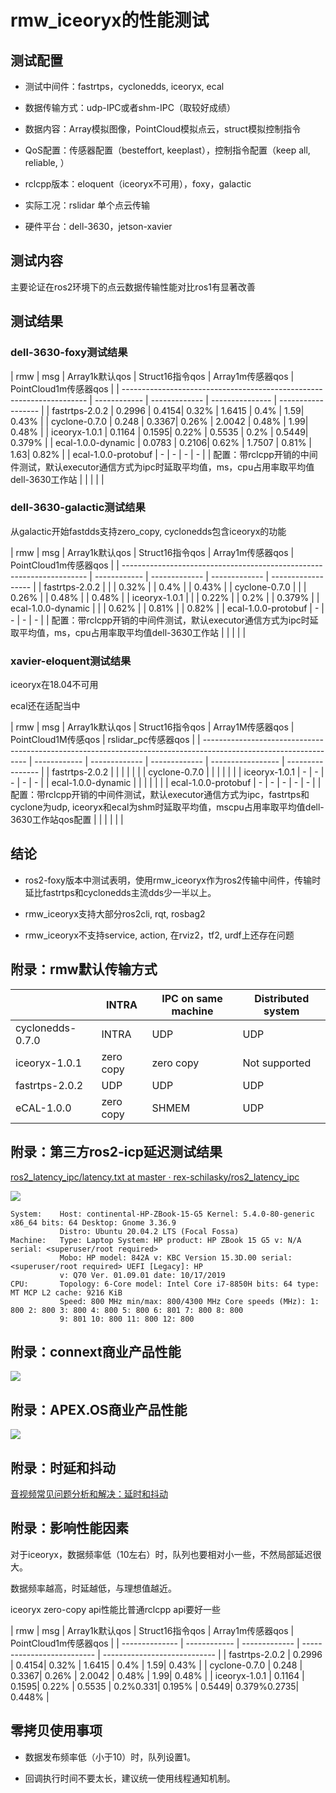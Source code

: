 # rmw_iceoryx的性能测试

## 测试配置

- 测试中间件：fastrtps，cyclonedds, iceoryx, ecal

- 数据传输方式：udp-IPC或者shm-IPC（取较好成绩）

- 数据内容：Array模拟图像，PointCloud模拟点云，struct模拟控制指令

- QoS配置：传感器配置（besteffort, keeplast），控制指令配置（keep all, reliable, ）

- rclcpp版本：eloquent（iceoryx不可用），foxy，galactic

- 实际工况：rslidar 单个点云传输

- 硬件平台：dell-3630，jetson-xavier

## 测试内容

主要论证在ros2环境下的点云数据传输性能对比ros1有显著改善

## 测试结果

### dell-3630-foxy测试结果

| rmw | msg                                                             | Array1k默认qos | Struct16指令qos | Array1m传感器qos   | PointCloud1m传感器qos |
| --------------------------------------------------------------------- | ------------ | ------------- | --------------- | ------------------ |
| fastrtps-2.0.2                                                        | 0.2996       | 0.4154| 0.32% | 1.6415 | 0.4%   | 1.59| 0.43%        |
| cyclone-0.7.0                                                         | 0.248        | 0.3367| 0.26% | 2.0042 | 0.48%  | 1.99| 0.48%        |
| iceoryx-1.0.1                                                         | 0.1164       | 0.1595| 0.22% | 0.5535 | 0.2%   | 0.5449| 0.379%     |
| ecal-1.0.0-dynamic                                                    | 0.0783       | 0.2106| 0.62% | 1.7507 |  0.81% | 1.63| 0.82%        |
| ecal-1.0.0-protobuf                                                   | -            | -             | -               | -                  |
| 配置：带rclcpp开销的中间件测试，默认executor通信方式为ipc时延取平均值，ms，cpu占用率取平均值dell-3630工作站 |              |               |                 |                    |

### dell-3630-galactic测试结果

从galactic开始fastdds支持zero_copy,  cyclonedds包含iceoryx的功能

| rmw | msg                                                             | Array1k默认qos | Struct16指令qos | Array1m传感器qos | PointCloud1m传感器qos |
| --------------------------------------------------------------------- | ------------ | ------------- | ------------- | ------------------ |
| fastrtps-2.0.2                                                        |              | | 0.32%       |  | 0.4%       | | 0.43%            |
| cyclone-0.7.0                                                         |              | | 0.26%       | | 0.48%       | | 0.48%            |
| iceoryx-1.0.1                                                         |              | | 0.22%       |  | 0.2%       | | 0.379%           |
| ecal-1.0.0-dynamic                                                    |              | | 0.62%       |  |  0.81%     | | 0.82%            |
| ecal-1.0.0-protobuf                                                   | -            | -             | -             | -                  |
| 配置：带rclcpp开销的中间件测试，默认executor通信方式为ipc时延取平均值，ms，cpu占用率取平均值dell-3630工作站 |              |               |               |                    |

### xavier-eloquent测试结果

iceoryx在18.04不可用

ecal还在适配当中

| rmw | msg                                                                                                        | Array1k默认qos | Struct16指令qos | Array1M传感器qos | PointCloud1M传感qos | rslidar_pc传感器qos |
| ---------------------------------------------------------------------------------------------------------------- | ------------ | ------------- | ------------- | ----------------- | ---------------- |
| fastrtps-2.0.2                                                                                                   |              |               |               |                   |                  |
| cyclone-0.7.0                                                                                                    |              |               |               |                   |                  |
| iceoryx-1.0.1                                                                                                    | -            | -             | -             | -                 | -                |
| ecal-1.0.0-dynamic                                                                                               |              |               |               |                   |                  |
| ecal-1.0.0-protobuf                                                                                              | -            | -             | -             | -                 | -                |
| 配置：带rclcpp开销的中间件测试，默认executor通信方式为ipc，fastrtps和cyclone为udp, iceoryx和ecal为shm时延取平均值，mscpu占用率取平均值dell-3630工作站qos配置 |              |               |               |                   |                  |

## 结论

- ros2-foxy版本中测试表明，使用rmw_iceoryx作为ros2传输中间件，传输时延比fastrtps和cyclonedds主流dds少一半以上。

- rmw_iceoryx支持大部分ros2cli, rqt, rosbag2

- rmw_iceoryx不支持service, action, 在rviz2，tf2, urdf上还存在问题

## 附录：rmw默认传输方式

|                  | INTRA     | IPC on same machine | Distributed system |
| ---------------- | --------- | ------------------- | ------------------ |
| cyclonedds-0.7.0 | INTRA     | UDP                 | UDP                |
| iceoryx-1.0.1    | zero copy | zero copy           | Not supported      |
| fastrtps-2.0.2   | UDP       | UDP                 | UDP                |
| eCAL-1.0.0       | zero copy | SHMEM               | UDP                |

## 附录：第三方ros2-icp延迟测试结果

[ros2_latency_ipc/latency.txt at master · rex-schilasky/ros2_latency_ipc](https://github.com/rex-schilasky/ros2_latency_ipc/blob/master/results/galactic/ubuntu20/latency.txt)

![](https://tcs.teambition.net/storage/312818eda200817472a2319488225e213da0?Signature=eyJhbGciOiJIUzI1NiIsInR5cCI6IkpXVCJ9.eyJBcHBJRCI6IjU5Mzc3MGZmODM5NjMyMDAyZTAzNThmMSIsIl9hcHBJZCI6IjU5Mzc3MGZmODM5NjMyMDAyZTAzNThmMSIsIl9vcmdhbml6YXRpb25JZCI6IiIsImV4cCI6MTY3MTg2MTI4NSwiaWF0IjoxNjcxMjU2NDg1LCJyZXNvdXJjZSI6Ii9zdG9yYWdlLzMxMjgxOGVkYTIwMDgxNzQ3MmEyMzE5NDg4MjI1ZTIxM2RhMCJ9.Mv_ZNZalV2seghUp33dL-9X4VoUxHwiWDka-Rw7yrJ0&download=image.png "")

```text
System:    Host: continental-HP-ZBook-15-G5 Kernel: 5.4.0-80-generic x86_64 bits: 64 Desktop: Gnome 3.36.9
           Distro: Ubuntu 20.04.2 LTS (Focal Fossa)
Machine:   Type: Laptop System: HP product: HP ZBook 15 G5 v: N/A serial: <superuser/root required>
           Mobo: HP model: 842A v: KBC Version 15.3D.00 serial: <superuser/root required> UEFI [Legacy]: HP
           v: Q70 Ver. 01.09.01 date: 10/17/2019
CPU:       Topology: 6-Core model: Intel Core i7-8850H bits: 64 type: MT MCP L2 cache: 9216 KiB
           Speed: 800 MHz min/max: 800/4300 MHz Core speeds (MHz): 1: 800 2: 800 3: 800 4: 800 5: 800 6: 801 7: 800 8: 800
           9: 801 10: 800 11: 800 12: 800

```

## 附录：connext商业产品性能

![](https://tcs.teambition.net/storage/31260fcdc52726c08d3c1896c427d61e2080?Signature=eyJhbGciOiJIUzI1NiIsInR5cCI6IkpXVCJ9.eyJBcHBJRCI6IjU5Mzc3MGZmODM5NjMyMDAyZTAzNThmMSIsIl9hcHBJZCI6IjU5Mzc3MGZmODM5NjMyMDAyZTAzNThmMSIsIl9vcmdhbml6YXRpb25JZCI6IiIsImV4cCI6MTY3MTg2MTI4NSwiaWF0IjoxNjcxMjU2NDg1LCJyZXNvdXJjZSI6Ii9zdG9yYWdlLzMxMjYwZmNkYzUyNzI2YzA4ZDNjMTg5NmM0MjdkNjFlMjA4MCJ9.4Uhj-oaPCq-8yBno412viQxF2fcKy1WgF6jCUlKNZN4&download=image.png "")

## 附录：APEX.OS商业产品性能

![](https://tcs.teambition.net/storage/31270a90f44b622b0b7a6220f83747d0acc9?Signature=eyJhbGciOiJIUzI1NiIsInR5cCI6IkpXVCJ9.eyJBcHBJRCI6IjU5Mzc3MGZmODM5NjMyMDAyZTAzNThmMSIsIl9hcHBJZCI6IjU5Mzc3MGZmODM5NjMyMDAyZTAzNThmMSIsIl9vcmdhbml6YXRpb25JZCI6IiIsImV4cCI6MTY3MTg2MTI4NSwiaWF0IjoxNjcxMjU2NDg1LCJyZXNvdXJjZSI6Ii9zdG9yYWdlLzMxMjcwYTkwZjQ0YjYyMmIwYjdhNjIyMGY4Mzc0N2QwYWNjOSJ9.GNaJ9SS9jz1wy77ZQ42gDu84KzVC1T_2SLdc6gw-6z8&download=image.png "")

## 附录：时延和抖动

[音视频常见问题分析和解决：延时和抖动](https://zhuanlan.zhihu.com/p/82854047)

## 附录：影响性能因素

对于iceoryx，数据频率低（10左右）时，队列也要相对小一些，不然局部延迟很大。

数据频率越高，时延越低，与理想值越近。

iceoryx zero-copy api性能比普通rclcpp api要好一些

| rmw | msg      | Array1k默认qos | Struct16指令qos | Array1m传感器qos              | PointCloud1m传感器qos           |
| -------------- | ------------ | ------------- | -------------------------- | ---------------------------- |
| fastrtps-2.0.2 | 0.2996       | 0.4154| 0.32% | 1.6415 | 0.4%              | 1.59| 0.43%                  |
| cyclone-0.7.0  | 0.248        | 0.3367| 0.26% | 2.0042 | 0.48%             | 1.99| 0.48%                  |
| iceoryx-1.0.1  | 0.1164       | 0.1595| 0.22% | 0.5535 | 0.2%0.331| 0.195% | 0.5449| 0.379%0.2735| 0.448% |

## 零拷贝使用事项

- 数据发布频率低（小于10）时，队列设置1。

- 回调执行时间不要太长，建议统一使用线程通知机制。
